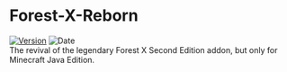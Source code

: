# Forest-X-Reborn
[![Version](https://img.shields.io/github/v/tag/Hexagon-Studio/Forest-X-Reborn?label=version)](https://www.curseforge.com/minecraft/mc-mods/forest-x-reborn)
![Date](https://img.shields.io/github/release-date/Hexagon-Studio/Forest-X-Reborn)
<br /> The revival of the legendary Forest X Second Edition addon, but only for Minecraft Java Edition.
